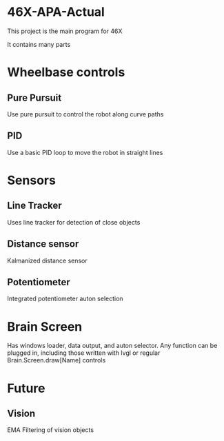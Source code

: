 # 46X-APA-Actual
This project is the main program for 46X

It contains many parts

<h1>Wheelbase controls</h1>
<h2>Pure Pursuit</h2>
Use pure pursuit to control the robot along curve paths
<h2>PID</h2>
Use a basic PID loop to move the robot in straight lines
<h1>Sensors</h1>
<h2>Line Tracker</h2>
Uses line tracker for detection of close objects
<h2>Distance sensor</h2>
Kalmanized distance sensor
<h2>Potentiometer</h2>
Integrated potentiometer auton selection
<h1>Brain Screen</h1>
Has windows loader, data output, and auton selector. Any function can be plugged in, including those written with lvgl or regular Brain.Screen.draw[Name] controls
<h1>Future</h1>
<h2>Vision</h2>
EMA Filtering of vision objects

